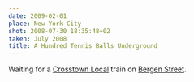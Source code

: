 ```yaml
---
date: 2009-02-01
place: New York City
shot: 2008-07-30 18:35:48+02
taken: July 2008
title: A Hundred Tennis Balls Underground
---
```


Waiting for a [Crosstown Local](http://en.wikipedia.org/wiki/G_(New_York_City_Subway_service)) train on [Bergen Street](http://en.wikipedia.org/wiki/Bergen_Street_(IND_Culver_Line)).
